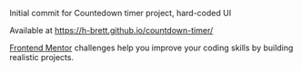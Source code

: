Initial commit for Countedown timer project, hard-coded UI

Available at https://h-brett.github.io/countdown-timer/

[Frontend Mentor](https://www.frontendmentor.io) challenges help you improve your coding skills by building realistic projects.

